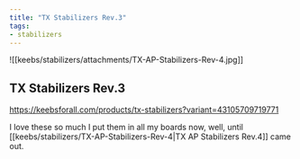 ```yaml
---
title: "TX Stabilizers Rev.3"
tags:
- stabilizers
---
```


![[keebs/stabilizers/attachments/TX-AP-Stabilizers-Rev-4.jpg]]

## TX Stabilizers Rev.3

https://keebsforall.com/products/tx-stabilizers?variant=43105709719771

I love these so much I put them in all my boards now, well, until [[keebs/stabilizers/TX-AP-Stabilizers-Rev-4|TX AP Stabilizers Rev.4]] came out.

